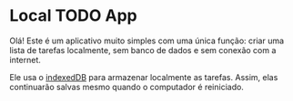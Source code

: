 # Local TODO App
Olá! Este é um aplicativo muito simples com uma única função: criar uma lista de tarefas localmente, sem banco de dados e sem conexão com a internet.

Ele usa o [indexedDB](https://developer.mozilla.org/en-US/docs/Web/API/IndexedDB_API) para armazenar localmente as tarefas. Assim, elas continuarão salvas mesmo quando o computador é reiniciado.